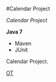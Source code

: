 
#Calendar Project

*Calendar Project*

**Java 7**
* Maven
* JUnit


Calendar Project. 

[OT](https://github.com/olgaviol4ik)